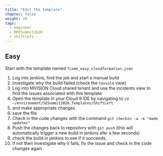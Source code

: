 ```yaml
---
title: "Edit the template"
chapter: false
weight: 20
tags:
  - beginner
  - MFESummit2020
  - shiftleft
---
```

## Easy
Start with the template named `fixme_easy_cloudformation.json`
1. Log into jenkins, find the job and start a manual build
1. investigate why the build failed (check the `Console` view)
1. Log into MVISION Cloud shared tenant and use the incidents view to find the issues associated with this template
1. Open the template in your Cloud 9 IDE by navigating to `cd ~/environment/SESummit2020_Templates/ShiftLeft` 
1. and make appropriate changes
1. save the file
1. Check in the code changes with the command ``git checkin -a -m "made updates"``
1. Push the changes back to repository with ``git push`` (this will automatically trigger a new build in jenkins afer a few seconds)
1. check the build in jenkins to see if it succeeds, 
1. if not then investigate why it fails, fix the issue and check in the code changes again 
